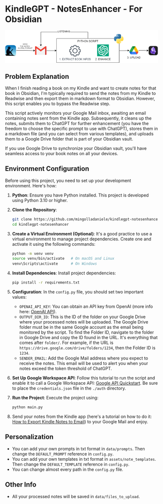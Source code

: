 # KindleGPT - NotesEnhancer - For Obsidian
<p align="center">
  <img src="./assets/flow.png">
</p>

## Problem Explanation

When I finish reading a book on my Kindle and want to create notes for that book in Obsidian, I'm typically required to send the notes from my Kindle to Readwise and then export them in markdown format to Obsidian. However, this script enables you to bypass the Readwise step.

This script actively monitors your Google Mail inbox, awaiting an email containing notes sent from the Kindle app. Subsequently, it cleans up the notes, submits them to ChatGPT for further enhancement (you have the freedom to choose the specific prompt to use with ChatGPT), stores them in a markdown file (and you can select from various templates), and uploads them to a Google Drive folder that is part of your Obsidian vault.

If you use Google Drive to synchronize your Obsidian vault, you'll have seamless access to your book notes on all your devices.

## Environment Configuration

Before using this project, you need to set up your development environment. Here's how:

1. **Python**: Ensure you have Python installed. This project is developed using Python 3.10 or higher.

2. **Clone the Repository**:

    ```bash
    git clone https://github.com/mingolladaniele/kindlegpt-notesenhancer.git
    cd kindlegpt-notesenhancer
    ```

3. **Create a Virtual Environment (Optional)**: It's a good practice to use a virtual environment to manage project dependencies. Create one and activate it using the following commands:

    ```bash
    python -m venv venv
    source venv/bin/activate   # On macOS and Linux
    venv\Scripts\activate      # On Windows
    ```

4. **Install Dependencies**: Install project dependencies:

    ```bash
    pip install -r requirements.txt
    ```

5. **Configuration**: In the `config.py` file, you should set two important values:
    - `OPENAI_API_KEY`: You can obtain an API key from OpenAI (more info here: [OpenAI API](https://openai.com/blog/openai-api)).
    - `OUTPUT_DIR_ID`: This is the ID of the folder on your Google Drive where your processed notes will be uploaded. The Google Drive folder must be in the same Google account as the email being monitored by the script. To find the Folder ID, navigate to the folder in Google Drive and copy the ID found in the URL. It's everything that comes after `folder/`. For example, if the URL is `https://drive.google.com/drive/folders/1234`, then the Folder ID is `1234`.
    - `SENDER_EMAIL`: Add the Google Mail address where you expect to receive the notes. This email will be used to alert you when your notes exceed the token threshold of ChatGPT.

6. **Set Up Google Workspace API**: Follow this tutorial to run the script and enable it to call a Google Workspace API: [Google API Quickstart](https://developers.google.com/gmail/api/quickstart/python). Be sure to place the `credentials.json` file in the `./auth` directory.

7. **Run the Project**: Execute the project using:

    ```bash
    python main.py
    ```

8. Send your notes from the Kindle app (here's a tutorial on how to do it: [How to Export Kindle Notes to Email](https://help.goodreads.com/s/article/How-can-I-export-my-Kindle-Notes-and-Highlights-to-my-email#:~:text=Open%20the%20book%20and%20tap,associated%20with%20your%20Amazon%20account)) to your Google Mail and enjoy.

## Personalization
- You can add your own prompts in txt format in `data/prompts`. Then change the `DEFAULT_PROMPT` reference in `config.py`.
- You can add your own templates in txt format in `assets/note_templates`. Then change the `DEFAULT_TEMPLATE` reference in `config.py`.
- You can change almost every path in the `config.py` file.

## Other Info
- All your processed notes will be saved in `data/files_to_upload`.
